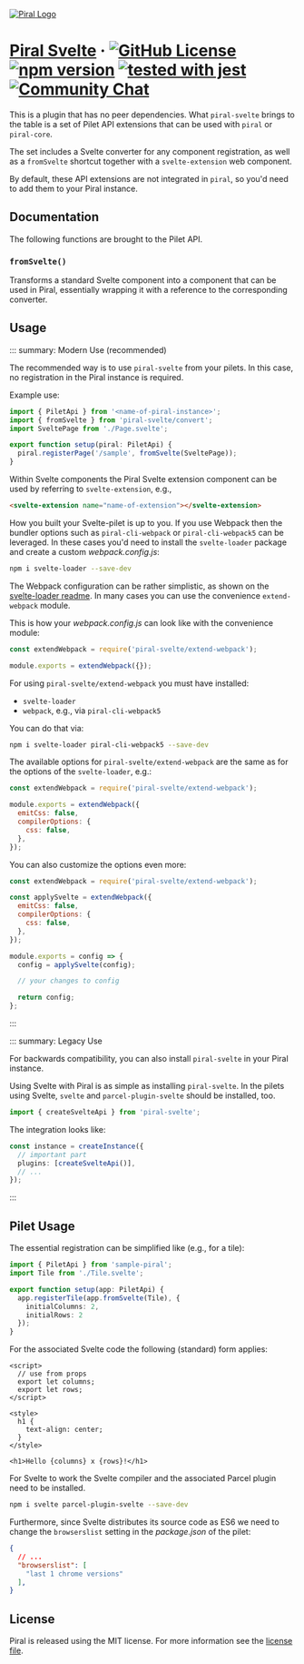 [![Piral Logo](https://github.com/smapiot/piral/raw/main/docs/assets/logo.png)](https://piral.io)

# [Piral Svelte](https://piral.io) &middot; [![GitHub License](https://img.shields.io/badge/license-MIT-blue.svg)](https://github.com/smapiot/piral/blob/main/LICENSE) [![npm version](https://img.shields.io/npm/v/piral-svelte.svg?style=flat)](https://www.npmjs.com/package/piral-svelte) [![tested with jest](https://img.shields.io/badge/tested_with-jest-99424f.svg)](https://jestjs.io) [![Community Chat](https://dcbadge.vercel.app/api/server/kKJ2FZmK8t?style=flat)](https://discord.gg/kKJ2FZmK8t)

This is a plugin that has no peer dependencies. What `piral-svelte` brings to the table is a set of Pilet API extensions that can be used with `piral` or `piral-core`.

The set includes a Svelte converter for any component registration, as well as a `fromSvelte` shortcut together with a `svelte-extension` web component.

By default, these API extensions are not integrated in `piral`, so you'd need to add them to your Piral instance.

## Documentation

The following functions are brought to the Pilet API.

### `fromSvelte()`

Transforms a standard Svelte component into a component that can be used in Piral, essentially wrapping it with a reference to the corresponding converter.

## Usage

::: summary: Modern Use (recommended)

The recommended way is to use `piral-svelte` from your pilets. In this case, no registration in the Piral instance is required.

Example use:

```ts
import { PiletApi } from '<name-of-piral-instance>';
import { fromSvelte } from 'piral-svelte/convert';
import SveltePage from './Page.svelte';

export function setup(piral: PiletApi) {
  piral.registerPage('/sample', fromSvelte(SveltePage));
}
```

Within Svelte components the Piral Svelte extension component can be used by referring to `svelte-extension`, e.g.,

```html
<svelte-extension name="name-of-extension"></svelte-extension>
```

How you built your Svelte-pilet is up to you. If you use Webpack then the bundler options such as `piral-cli-webpack` or `piral-cli-webpack5` can be leveraged. In these cases you'd need to install the `svelte-loader` package and create a custom *webpack.config.js*:

```sh
npm i svelte-loader --save-dev
```

The Webpack configuration can be rather simplistic, as shown on the [svelte-loader readme](https://github.com/sveltejs/svelte-loader). In many cases you can use the convenience `extend-webpack` module.

This is how your *webpack.config.js* can look like with the convenience module:

```js
const extendWebpack = require('piral-svelte/extend-webpack');

module.exports = extendWebpack({});
```

For using `piral-svelte/extend-webpack` you must have installed:

- `svelte-loader`
- `webpack`, e.g., via `piral-cli-webpack5`

You can do that via:

```sh
npm i svelte-loader piral-cli-webpack5 --save-dev
```

The available options for `piral-svelte/extend-webpack` are the same as for the options of the `svelte-loader`, e.g.:

```js
const extendWebpack = require('piral-svelte/extend-webpack');

module.exports = extendWebpack({
  emitCss: false,
  compilerOptions: {
    css: false,
  },
});
```

You can also customize the options even more:

```js
const extendWebpack = require('piral-svelte/extend-webpack');

const applySvelte = extendWebpack({
  emitCss: false,
  compilerOptions: {
    css: false,
  },
});

module.exports = config => {
  config = applySvelte(config);

  // your changes to config

  return config;
};
```
:::

::: summary: Legacy Use

For backwards compatibility, you can also install `piral-svelte` in your Piral instance.

Using Svelte with Piral is as simple as installing `piral-svelte`. In the pilets using Svelte, `svelte` and `parcel-plugin-svelte` should be installed, too.

```ts
import { createSvelteApi } from 'piral-svelte';
```

The integration looks like:

```ts
const instance = createInstance({
  // important part
  plugins: [createSvelteApi()],
  // ...
});
```
:::

## Pilet Usage

The essential registration can be simplified like (e.g., for a tile):

```ts
import { PiletApi } from 'sample-piral';
import Tile from './Tile.svelte';

export function setup(app: PiletApi) {
  app.registerTile(app.fromSvelte(Tile), {
    initialColumns: 2,
    initialRows: 2
  });
}
```

For the associated Svelte code the following (standard) form applies:

```svelte
<script>
  // use from props
  export let columns;
  export let rows;
</script>

<style>
  h1 {
    text-align: center;
  }
</style>

<h1>Hello {columns} x {rows}!</h1>
```

For Svelte to work the Svelte compiler and the associated Parcel plugin need to be installed.

```sh
npm i svelte parcel-plugin-svelte --save-dev
```

Furthermore, since Svelte distributes its source code as ES6 we need to change the `browserslist` setting in the *package.json* of the pilet:

```json
{
  // ...
  "browserslist": [
    "last 1 chrome versions"
  ],
}
```

## License

Piral is released using the MIT license. For more information see the [license file](./LICENSE).
